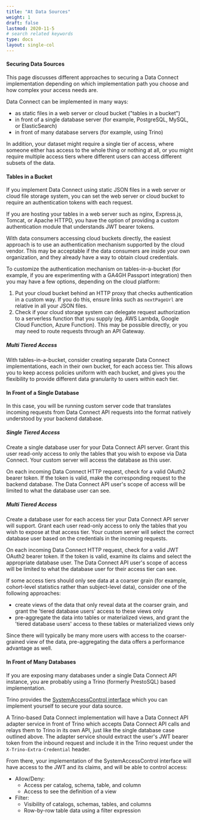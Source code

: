 ```yaml
---
title: "At Data Sources"
weight: 1
draft: false
lastmod: 2020-11-5
# search related keywords
type: docs
layout: single-col
---
```

#### Securing Data Sources

This page discusses different approaches to securing a Data Connect implementation depending on which implementation path you choose and how complex your access needs are.

Data Connect can be implemented in many ways:

* as static files in a web server or cloud bucket ("tables in a bucket")
* in front of a single database server (for example, PostgreSQL, MySQL, or ElasticSearch)
* in front of many database servers (for example, using Trino)

In addition, your dataset might require a single tier of access, where someone either has access to the whole thing or nothing at all, or you might require multiple access tiers where different users can access different subsets of the data.

#### Tables in a Bucket

If you implement Data Connect using static JSON files in a web server or cloud file storage system, you can set the web server or cloud bucket to require an authentication tokens with each request.

If you are hosting your tables in a web server such as nginx, Express.js, Tomcat, or Apache HTTPD, you have the option of providing a custom authentication module that understands JWT bearer tokens.

With data consumers accessing cloud buckets directly, the easiest approach is to use an authentication mechanism supported by the cloud vendor. This may be acceptable if the data consumers are inside your own organization, and they already have a way to obtain cloud credentials.

To customize the authentication mechanism on tables-in-a-bucket (for example, if you are experimenting with a GA4GH Passport integration) then you may have a few options, depending on the cloud platform:

1. Put your cloud bucket behind an HTTP proxy that checks authentication in a custom way. If you do this, ensure links such as `nextPageUrl` are relative in all your JSON files.
1. Check if your cloud storage system can delegate request authorization to a serverless function that you supply (eg. AWS Lambda, Google Cloud Function, Azure Function). This may be possible directly, or you may need to route requests through an API Gateway.

##### Multi Tiered Access

With tables-in-a-bucket, consider creating separate Data Connect implementations, each in their own bucket, for each access tier. This allows you to keep access policies uniform with each bucket, and gives you the flexibility to provide different data granularity to users within each tier. 

#### In Front of a Single Database

In this case, you will be running custom server code that translates incoming requests from Data Connect API requests into the format natively understood by your backend database.

##### Single Tiered Access

Create a single database user for your Data Connect API server. Grant this user read-only access to only the tables that you wish to expose via Data Connect. Your custom server will access the database as this user.

On each incoming Data Connect HTTP request, check for a valid OAuth2 bearer token. If the token is valid, make the corresponding request to the backend database. The Data Connect API user's scope of access will be limited to what the database user can see.

##### Multi Tiered Access

Create a database user for each access tier your Data Connect API server will support. Grant each user read-only access to only the tables that you wish to expose at that access tier. Your custom server will select the correct database user based on the credentials in the incoming requests.

On each incoming Data Connect HTTP request, check for a valid JWT OAuth2 bearer token. If the token is valid, examine its claims and select the appropriate database user. The Data Connect API user's scope of access will be limited to what the database user for their access tier can see.

If some access tiers should only see data at a coarser grain (for example, cohort-level statistics rather than subject-level data), consider one of the following approaches:

* create views of the data that only reveal data at the coarser grain, and grant the 'tiered database users' access to these views only
* pre-aggregate the data into tables or materialized views, and grant the 'tiered database users' access to these tables or materialized views only

Since there will typically be many more users with access to the coarser-grained view of the data, pre-aggregating the data offers a performance advantage as well.

#### In Front of Many Databases

If you are exposing many databases under a single Data Connect API instance, you are probably using a Trino (formerly PrestoSQL) based implementation.

Trino provides the [SystemAccessControl interface](https://github.com/trinodb/trino/blob/master/core/trino-spi/src/main/java/io/trino/spi/security/SystemAccessControl.java) which you can implement yourself to secure your data source.

A Trino-based Data Connect implementation will have a Data Connect API adapter service in front of Trino which accepts Data Connect API calls and relays them to Trino in its own API, just like the single database case outlined above. The adapter service should extract the user's JWT bearer token from the inbound request and include it in the Trino request under the `X-Trino-Extra-Credential` header.

From there, your implementation of the SystemAccessControl interface will have access to the JWT and its claims, and will be able to control access:

* Allow/Deny:
  * Access per catalog, schema, table, and column
  * Access to see the definition of a view
* Filter:
  * Visibility of catalogs, schemas, tables, and columns
  * Row-by-row table data using a filter expression
